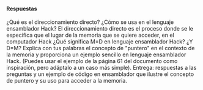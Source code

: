 #### Respuestas
¿Qué es el direccionamiento directo? ¿Cómo se usa en el lenguaje ensamblador Hack?
El direccionamiento directo es el proceso donde se le especifica que el lugar de la memoria que se quiere  acceder, en el computador Hack 
¿Qué significa M=D en lenguaje ensamblador Hack? ¿Y D=M?
Explica con tus palabras el concepto de "puntero" en el contexto de la memoria y proporciona un ejemplo sencillo en lenguaje ensamblador Hack. (Puedes usar el ejemplo de la página 61 del documento como inspiración, pero adáptalo a un caso más simple).
Entrega: respuestas a las preguntas y un ejemplo de código en ensamblador que ilustre el concepto de puntero y su uso para acceder a la memoria.
